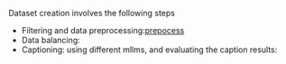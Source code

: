 Dataset creation involves the following steps
* Filtering and data preprocessing:[prepocess](https://github.com/ohhiohhi/SVChat/blob/main/dataset/preprocess.py)
* Data balancing:
* Captioning: using different mllms, and evaluating the caption results:
